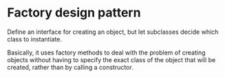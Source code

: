 # Factory design pattern

Define an interface for creating an object, but let subclasses decide which class to instantiate.

Basically, it uses factory methods to deal with the problem of creating objects without having to specify the exact class of the object that will be created, rather than by calling a constructor.
